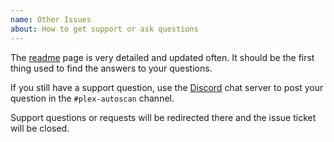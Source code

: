 ```yaml
---
name: Other Issues
about: How to get support or ask questions
---
```


The [readme](https://github.com/l3uddz/plex_autoscan/blob/master/README.md) page is very detailed and updated often. It should be the first thing used to find the answers to your questions.

If you still have a support question, use the [Discord](https://discord.io/cloudbox) chat server to post your question in the `#plex-autoscan` channel.

Support questions or requests will be redirected there and the issue ticket will be closed.
